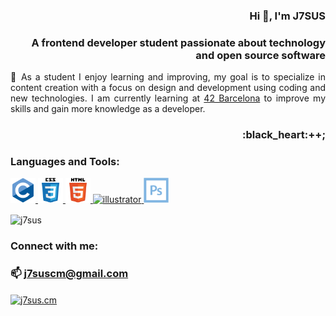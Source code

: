 <h3 align="right">Hi 👋, I'm J7SUS</h3>
<h3 align="right">A frontend developer student passionate about technology and open source software</h3>

<p align="justify">🌱 As a student I enjoy learning and improving, my goal is to specialize in content creation with a focus on design and development using coding and new technologies. I am currently learning at <a href="https://www.42barcelona.com/" target="_blank">42 Barcelona</a> to improve my skills and gain more knowledge as a developer.</p>
<h3 align="right">:black_heart:++;</h3>

<h3 align="left">Languages and Tools:</h3>
<p align="left"> <a href="https://www.cprogramming.com/" target="_blank" rel="noreferrer"> <img src="https://raw.githubusercontent.com/devicons/devicon/master/icons/c/c-original.svg" alt="c" width="40" height="40"/> </a> <a href="https://www.w3schools.com/css/" target="_blank" rel="noreferrer"> <img src="https://raw.githubusercontent.com/devicons/devicon/master/icons/css3/css3-original-wordmark.svg" alt="css3" width="40" height="40"/> </a> <a href="https://www.w3.org/html/" target="_blank" rel="noreferrer"> <img src="https://raw.githubusercontent.com/devicons/devicon/master/icons/html5/html5-original-wordmark.svg" alt="html5" width="40" height="40"/> </a> <a href="https://www.adobe.com/in/products/illustrator.html" target="_blank" rel="noreferrer"> <img src="https://www.vectorlogo.zone/logos/adobe_illustrator/adobe_illustrator-icon.svg" alt="illustrator" width="40" height="40"/> </a> <a href="https://www.photoshop.com/en" target="_blank" rel="noreferrer"> <img src="https://raw.githubusercontent.com/devicons/devicon/master/icons/photoshop/photoshop-line.svg" alt="photoshop" width="40" height="40"/> </a> </p>

<p><img align="center" src="https://github-readme-stats.vercel.app/api/top-langs?username=j7sus&show_icons=true&locale=en&layout=compact" alt="j7sus" /></p>

<h3 align="left">Connect with me:</h3>
<h3 align="left"> 📫 <a href="mailto">j7suscm@gmail.com</a></h3>
<p align="left">
<a href="https://instagram.com/j7sus.cm" target="blank"><img align="center" src="https://raw.githubusercontent.com/rahuldkjain/github-profile-readme-generator/master/src/images/icons/Social/instagram.svg" alt="j7sus.cm" height="30" width="40" /></a>
</p>
